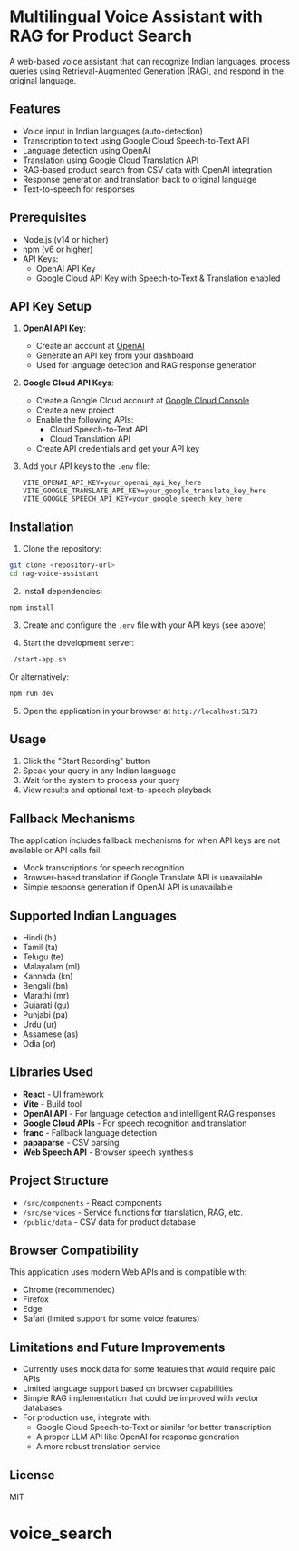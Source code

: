 # Multilingual Voice Assistant with RAG for Product Search

A web-based voice assistant that can recognize Indian languages, process queries using Retrieval-Augmented Generation (RAG), and respond in the original language.

## Features

- Voice input in Indian languages (auto-detection)
- Transcription to text using Google Cloud Speech-to-Text API
- Language detection using OpenAI
- Translation using Google Cloud Translation API
- RAG-based product search from CSV data with OpenAI integration
- Response generation and translation back to original language
- Text-to-speech for responses

## Prerequisites

- Node.js (v14 or higher)
- npm (v6 or higher)
- API Keys:
  - OpenAI API Key
  - Google Cloud API Key with Speech-to-Text & Translation enabled

## API Key Setup

1. **OpenAI API Key**:
   - Create an account at [OpenAI](https://platform.openai.com/)
   - Generate an API key from your dashboard
   - Used for language detection and RAG response generation

2. **Google Cloud API Keys**:
   - Create a Google Cloud account at [Google Cloud Console](https://console.cloud.google.com/)
   - Create a new project
   - Enable the following APIs:
     - Cloud Speech-to-Text API
     - Cloud Translation API
   - Create API credentials and get your API key

3. Add your API keys to the `.env` file:
   ```
   VITE_OPENAI_API_KEY=your_openai_api_key_here
   VITE_GOOGLE_TRANSLATE_API_KEY=your_google_translate_key_here
   VITE_GOOGLE_SPEECH_API_KEY=your_google_speech_key_here
   ```

## Installation

1. Clone the repository:
```bash
git clone <repository-url>
cd rag-voice-assistant
```

2. Install dependencies:
```bash
npm install
```

3. Create and configure the `.env` file with your API keys (see above)

4. Start the development server:
```bash
./start-app.sh
```
Or alternatively:
```bash
npm run dev
```

5. Open the application in your browser at `http://localhost:5173`

## Usage

1. Click the "Start Recording" button
2. Speak your query in any Indian language
3. Wait for the system to process your query
4. View results and optional text-to-speech playback

## Fallback Mechanisms

The application includes fallback mechanisms for when API keys are not available or API calls fail:
- Mock transcriptions for speech recognition
- Browser-based translation if Google Translate API is unavailable
- Simple response generation if OpenAI API is unavailable

## Supported Indian Languages

- Hindi (hi)
- Tamil (ta)
- Telugu (te)
- Malayalam (ml)
- Kannada (kn)
- Bengali (bn)
- Marathi (mr)
- Gujarati (gu)
- Punjabi (pa)
- Urdu (ur)
- Assamese (as)
- Odia (or)

## Libraries Used

- **React** - UI framework
- **Vite** - Build tool
- **OpenAI API** - For language detection and intelligent RAG responses
- **Google Cloud APIs** - For speech recognition and translation
- **franc** - Fallback language detection
- **papaparse** - CSV parsing
- **Web Speech API** - Browser speech synthesis

## Project Structure

- `/src/components` - React components
- `/src/services` - Service functions for translation, RAG, etc.
- `/public/data` - CSV data for product database

## Browser Compatibility

This application uses modern Web APIs and is compatible with:
- Chrome (recommended)
- Firefox
- Edge
- Safari (limited support for some voice features)

## Limitations and Future Improvements

- Currently uses mock data for some features that would require paid APIs
- Limited language support based on browser capabilities
- Simple RAG implementation that could be improved with vector databases
- For production use, integrate with:
  - Google Cloud Speech-to-Text or similar for better transcription
  - A proper LLM API like OpenAI for response generation
  - A more robust translation service

## License

MIT
# voice_search
